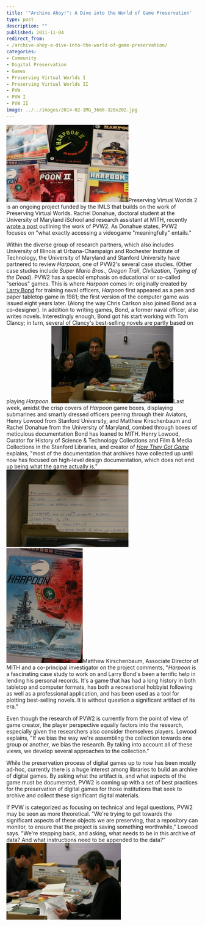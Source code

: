 ```yaml
---
title: '"Archive Ahoy!": A Dive into the World of Game Preservation'
type: post
description: ""
published: 2011-11-04
redirect_from: 
- /archive-ahoy-a-dive-into-the-world-of-game-preservation/
categories:
- Community
- Digital Preservation
- Games
- Preserving Virtual Worlds I
- Preserving Virtual Worlds II
- PVW
- PVW I
- PVW II
image: ../../images/2014-02-IMG_3666-320x202.jpg
---
```

![Early Editions of Harpoon](../../images/2014-02-IMG_3666-320x202.jpg)Preserving Virtual Worlds 2 is an ongoing project funded by the IMLS that builds on the work of Preserving Virtual Worlds. Rachel Donahue, doctoral student at the University of Maryland iSchool and research assistant at MITH, recently [wrote a post](http://mith.umd.edu/videogames-as-objects-of-cultural-preservation/) outlining the work of PVW2. As Donahue states, PVW2 focuses on "what exactly accessing a videogame "meaningfully" entails."

Within the diverse group of research partners, which also includes University of Illinois at Urbana-Champaign and Rochester Institute of Technology, the University of Maryland and Stanford University have partnered to review _Harpoon_, one of PVW2's several case studies. (Other case studies include _Super Mario Bros_., _Oregon Trail_, _Civilization_, _Typing of the Dead_). PVW2 has a special emphasis on educational or so-called "serious" games. This is where _Harpoon_ comes in: originally created by [Larry Bond](http://www.larry-bond.com/) for training naval officers, _Harpoon_ first appeared as a pen and paper tabletop game in 1981; the first version of the computer game was issued eight years later. (Along the way Chris Carlson also joined Bond as a co-designer). In addition to writing games, Bond, a former naval officer, also writes novels. Interestingly enough, Bond got his start working with Tom Clancy; in turn, several of Clancy's best-selling novels are partly based on playing _Harpoon_. ![](../../images/2014-02-IMG_3711xx-320x202.jpg)Last week, amidst the crisp covers of _Harpoon_ game boxes, displaying submarines and smartly dressed officers peering through their Aviators, Henry Lowood from Stanford University, and Matthew Kirschenbaum and Rachel Donahue from the University of Maryland, combed through boxes of meticulous documentation Bond has loaned to MITH. Henry Lowood, Curator for History of Science & Technology Collections and Film & Media Collections in the Stanford Libraries, and creator of [_How They Got Game_](http://www.stanford.edu/group/htgg/cgi-bin/drupal/) explains, "most of the documentation that archives have collected up until now has focused on high-level design documentation, which does not end up being what the game actually is." ![Larry Bond's Notes on the Making of Harpoon](../../images/2014-02-IMG_3685-320x202.jpg) ![Harpoon Cover](../../images/2014-02-IMG_3674xx-200x300.jpg)Matthew Kirschenbaum, Associate Director of MITH and a co-principal investigator on the project comments, "_Harpoon_ is a fascinating case study to work on and Larry Bond's been a terrific help in lending his personal records. It's a game that has had a long history in both tabletop and computer formats, has both a recreational hobbyist following as well as a professional application, and has been used as a tool for plotting best-selling novels. It is without question a significant artifact of its era."

Even though the research of PVW2 is currently from the point of view of game creator, the player perspective equally factors into the research, especially given the researchers also consider themselves players. Lowood explains, "If we bias the way we're assembling the collection towards one group or another, we bias the research. By taking into account all of these views, we develop several approaches to the collection."

While the preservation process of digital games up to now has been mostly ad-hoc, currently there is a huge interest among libraries to build an archive of digital games. By asking what the artifact is, and what aspects of the game must be documented, PVW2 is coming up with a set of best practices for the preservation of digital games for those institutions that seek to archive and collect these significant digital materials.

If PVW is categorized as focusing on technical and legal questions, PVW2 may be seen as more theoretical. "We're trying to get towards the significant aspects of these objects we are preserving, that a repository can monitor, to ensure that the project is saving something worthwhile," Lowood says. "We're stepping back, and asking, what needs to be in this archive of data? And what instructions need to be appended to the data?" ![Kirschenbaum and Lowood Sort Through Bond's Notes](../../images/2014-02-IMG_3693-300x200.jpg)
